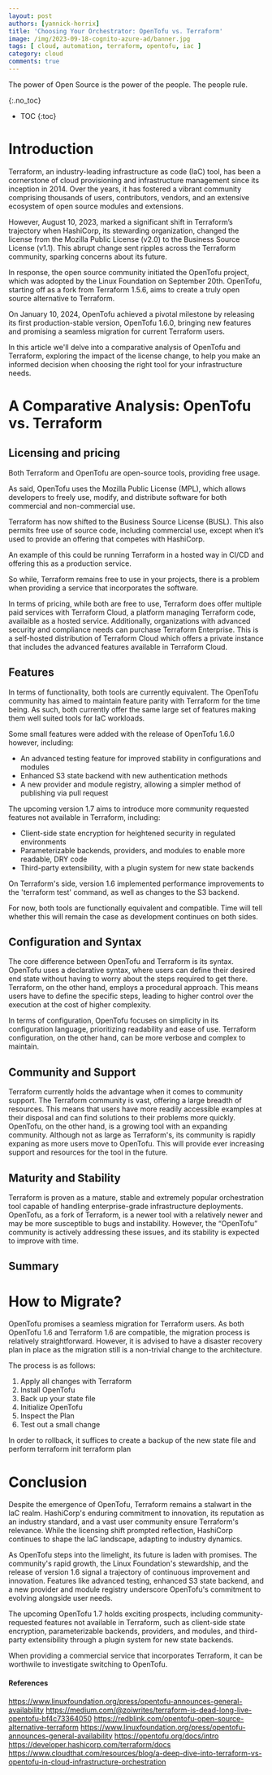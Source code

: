 ```yaml
---
layout: post
authors: [yannick-horrix]
title: 'Choosing Your Orchestrator: OpenTofu vs. Terraform'
image: /img/2023-09-18-cognito-azure-ad/banner.jpg
tags: [ cloud, automation, terraform, opentofu, iac ]
category: cloud
comments: true
---
```


The power of Open Source is the power of the people. The people rule.

{:.no_toc}
- TOC
{:toc}

# Introduction

Terraform, an industry-leading infrastructure as code (IaC) tool, has been a cornerstone of cloud provisioning and infrastructure management since its inception in 2014. Over the years, it has fostered a vibrant community comprising thousands of users, contributors, vendors, and an extensive ecosystem of open source modules and extensions.

However, August 10, 2023, marked a significant shift in Terraform’s trajectory when HashiCorp, its stewarding organization, changed the license from the Mozilla Public License (v2.0) to the Business Source License (v1.1). This abrupt change sent ripples across the Terraform community, sparking concerns about its future.

In response, the open source community initiated the OpenTofu project, which was adopted by the Linux Foundation on September 20th. OpenTofu, starting off as a fork from Terraform 1.5.6, aims to create a truly open source alternative to Terraform. 

On January 10, 2024, OpenTofu achieved a pivotal milestone by releasing its first production-stable version, OpenTofu 1.6.0, bringing new features and promising a seamless migration for current Terraform users.

In this article we'll delve into a comparative analysis of OpenTofu and Terraform, exploring the impact of the license change, to help you make an informed decision when choosing the right tool for your infrastructure needs.

# A Comparative Analysis: OpenTofu vs. Terraform
## Licensing and pricing

Both Terraform and OpenTofu are open-source tools, providing free usage.

As said, OpenTofu uses the Mozilla Public License (MPL), which allows developers to freely use, modify, and distribute software for both commercial and non-commercial use.

Terraform has now shifted to the Business Source License (BUSL). This also permits free use of source code, including commercial use, except when it’s used to provide an offering that competes with HashiCorp.

An example of this could be running Terraform in a hosted way in CI/CD and offering this as a production service.

So while, Terraform remains free to use in your projects, there is a problem when providing a service that incorporates the software.

In terms of pricing, while both are free to use, Terraform does offer multiple paid services with Terraform Cloud, a platform managing Terraform code, availaible as a hosted service. Additionally, organizations with advanced security and compliance needs can purchase Terraform Enterprise. This is a self-hosted distribution of Terraform Cloud which offers a private instance that includes the advanced features available in Terraform Cloud.


## Features
 
In terms of functionality, both tools are currently equivalent. The OpenTofu community has aimed to maintain feature parity with Terraform for the time being. As such, both currently offer the same large set of features making them well suited tools for IaC workloads.

Some small features were added with the release of OpenTofu 1.6.0 however, including:

* An advanced testing feature for improved stability in configurations and modules
* Enhanced S3 state backend with new authentication methods
* A new provider and module registry, allowing a simpler method of publishing via pull request

The upcoming version 1.7 aims to introduce more community requested features not available in Terraform, including:

* Client-side state encryption for heightened security in regulated environments
* Parameterizable backends, providers, and modules to enable more readable, DRY code
* Third-party extensibility, with a plugin system for new state backends

On Terraform's side, version 1.6 implemented performance improvements to the 'terraform test' command, as well as changes to the S3 backend.

For now, both tools are functionally equivalent and compatible. Time will tell whether this will remain the case as development continues on both sides.

## Configuration and Syntax

The core difference between OpenTofu and Terraform is its syntax. OpenTofu uses a declarative syntax, where users can define their desired end state without having to worry about the steps required to get there. Terraform, on the other hand, employs a procedural approach. This means users have to define the specific steps, leading to higher control over the execution at the cost of higher complexity.

In terms of configuration, OpenTofu focuses on simplicity in its configuration language, prioritizing readability and ease of use. Terraform configuration, on the other hand, can be more verbose and complex to maintain.

## Community and Support

Terraform currently holds the advantage when it comes to community support. The Terraform community is vast, offering a large breadth of resources. This means that users have more readily accessible examples at their disposal and can find solutions to their problems more quickly.
OpenTofu, on the other hand, is a growing tool with an expanding community. Although not as large as Terraform's, its community is rapidly expaning as more users move to OpenTofu. This will provide ever increasing support and resources for the tool in the future.

## Maturity and Stability
 
Terraform is proven as a mature, stable and extremely popular orchestration tool capable of handling enterprise-grade infrastructure deployments.
OpenTofu, as a fork of Terraform, is a newer tool with a relatively newer and may be more susceptible to bugs and instability. However, the “OpenTofu” community is actively addressing these issues, and its stability is expected to improve with time.

## Summary



# How to Migrate?

OpenTofu promises a seamless migration for Terraform users. As both OpenTofu 1.6 and Terraform 1.6 are compatible, the migration process is relatively straightforward. However, it is advised to have a disaster recovery plan in place as the migration still is a non-trivial change to the architecture.

The process is as follows:
1. Apply all changes with Terraform
2. Install OpenTofu
3. Back up your state file
4. Initialize OpenTofu
5. Inspect the Plan
6. Test out a small change

In order to rollback, it suffices to create a backup of the new state file and perform
terraform init
terraform plan

# Conclusion
Despite the emergence of OpenTofu, Terraform remains a stalwart in the IaC realm. HashiCorp's enduring commitment to innovation, its reputation as an industry standard, and a vast user community ensure Terraform's relevance. While the licensing shift prompted reflection, HashiCorp continues to shape the IaC landscape, adapting to industry dynamics.

As OpenTofu steps into the limelight, its future is laden with promises. The community's rapid growth, the Linux Foundation's stewardship, and the release of version 1.6 signal a trajectory of continuous improvement and innovation. Features like advanced testing, enhanced S3 state backend, and a new provider and module registry underscore OpenTofu's commitment to evolving alongside user needs.

The upcoming OpenTofu 1.7 holds exciting prospects, including community-requested features not available in Terraform, such as client-side state encryption, parameterizable backends, providers, and modules, and third-party extensibility through a plugin system for new state backends.

When providing a commercial service that incorporates Terraform, it can be worthwile to investigate switching to OpenTofu.


#### References
https://www.linuxfoundation.org/press/opentofu-announces-general-availability
https://medium.com/@zoiwrites/terraform-is-dead-long-live-opentofu-bf4c73364050
https://redblink.com/opentofu-open-source-alternative-terraform
https://www.linuxfoundation.org/press/opentofu-announces-general-availability
https://opentofu.org/docs/intro
https://developer.hashicorp.com/terraform/docs
https://www.cloudthat.com/resources/blog/a-deep-dive-into-terraform-vs-opentofu-in-cloud-infrastructure-orchestration